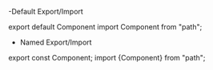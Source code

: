 -Default Export/Import

export default Component
import Component from "path";

- Named Export/Import

export const Component;
import {Component} from "path";
